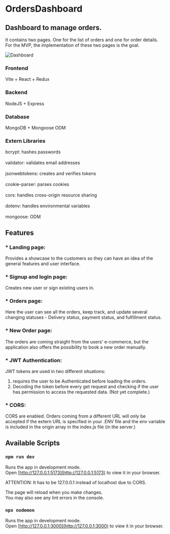 # OrdersDashboard

## Dashboard to manage orders.

It contains two pages. One for the list of orders and one for order details.
For the MVP, the implementation of these two pages is the goal.

![Dashboard](https://user-images.githubusercontent.com/65773848/232928259-c80f36fc-c69f-4bd9-9c37-11be54c2b6fe.png)

### Frontend

Vite + React + Redux

### Backend

NodeJS + Express

### Database

MongoDB + Mongoose ODM

### Extern Libraries

bcrypt: hashes passwords <br></br>
validator: validates email addresses <br></br>
jsonwebtokens: creates and verifies tokens <br></br>
cookie-parser: parses cookies <br></br>
cors: handles cross-origin resource sharing <br></br>
dotenv: handles environmental variables <br></br>
mongoose: ODM


## Features

### * Landing page:
Provides a showcase to the customers so they can have an idea of the general features and user interface.

### * Signup and login page:
Creates new user or sign existing users in.

### * Orders page:
Here the user can see all the orders, keep track, and update several changing statuses - Delivery status, payment status, and fulfillment status.

### * New Order page:
The orders are coming straight from the users' e-commerce, but the application also offers the possibility to book a new order manually.

### * JWT Authentication:
JWT tokens are used in two different situations:
1. requires the user to be Authenticated before loading the orders.
2. Decoding the token before every get request and checking if the user has permission to access the requested data. (Not yet complete.)

### * CORS:
CORS are enabled. Orders coming from a different URL will only be accepted if the extern URL is specified in your .ENV file and the env variable is included in the origin array in the index.js file (in the server.)
## Available Scripts

### `npm run dev`

Runs the app in development mode.\
Open [http://127.0.0.1:5173](http://127.0.0.1:5173) to view it in your browser.

ATTENTION: It has to be 127.0.0.1 instead of localhost due to CORS.

The page will reload when you make changes.\
You may also see any lint errors in the console.


### `npx nodemon`

Runs the app in development mode.\
Open [http://127.0.0.1:3000](http://127.0.0.1:3000) to view it in your browser.
